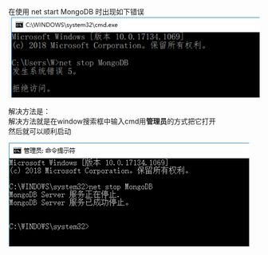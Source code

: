 在使用 net start MongoDB 时出现如下错误  
![1.PNG](./1.PNG)

解决方法是：  
解决方法就是在window搜索框中输入cmd用**管理员**的方式把它打开  
然后就可以顺利启动

![2.PNG](./2.PNG)
